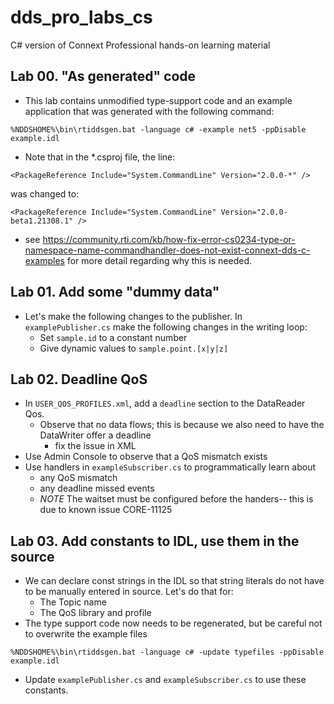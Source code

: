 # dds_pro_labs_cs
C# version of Connext Professional hands-on learning material

## Lab 00. "As generated" code

- This lab contains unmodified type-support code and an example application that was generated with the following command:
```
%NDDSHOME%\bin\rtiddsgen.bat -language c# -example net5 -ppDisable example.idl
```
- Note that in the *.csproj file, the line: 
```
<PackageReference Include="System.CommandLine" Version="2.0.0-*" /> 
```
was changed to:
``` 
<PackageReference Include="System.CommandLine" Version="2.0.0-beta1.21308.1" />
```
  - see https://community.rti.com/kb/how-fix-error-cs0234-type-or-namespace-name-commandhandler-does-not-exist-connext-dds-c-examples for more detail regarding why this is needed.

## Lab 01. Add some "dummy data" 

- Let's make the following changes to the publisher. In `examplePublisher.cs` make the following changes in the writing loop:
  - Set `sample.id` to a constant number
  - Give dynamic values to `sample.point.[x|y|z]`

## Lab 02. Deadline QoS

- In `USER_QOS_PROFILES.xml`, add a `deadline` section to the DataReader Qos. 
  - Observe that no data flows; this is because we also need to have the DataWriter offer a deadline 
    - fix the issue in XML
- Use Admin Console to observe that a QoS mismatch exists
- Use handlers in `exampleSubscriber.cs` to programmatically learn about 
  - any QoS mismatch
  - any deadline missed events
  - *NOTE* The waitset must be configured before the handers-- this is due to known issue CORE-11125

## Lab 03. Add constants to IDL, use them in the source

- We can declare const strings in the IDL so that string literals do not have to be manually entered in source. Let's do that for:
  - The Topic name
  - The QoS library and profile
- The type support code now needs to be regenerated, but be careful not to overwrite the example files
```
%NDDSHOME%\bin\rtiddsgen.bat -language c# -update typefiles -ppDisable example.idl

```
- Update `examplePublisher.cs` and `exampleSubscriber.cs` to use these constants.